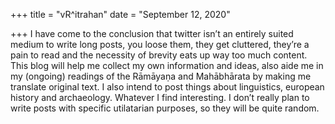 +++
title = "vR^itrahan"
date = "September 12, 2020"

+++
I have come to the conclusion that twitter isn’t an entirely suited
medium to write long posts, you loose them, they get cluttered, they’re
a pain to read and the necessity of brevity eats up way too much
content. This blog will help me collect my own information and ideas,
also aide me in my (ongoing) readings of the Rāmāyaṇa and Mahābhārata by
making me translate original text. I also intend to post things about
linguistics, european history and archaeology. Whatever I find
interesting. I don’t really plan to write posts with specific
utilatarian purposes, so they will be quite random.

